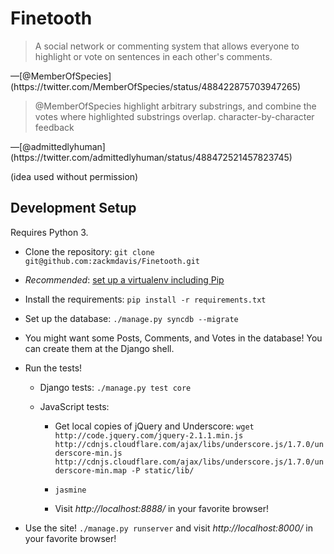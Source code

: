 # Finetooth

<blockquote>
A social network or commenting system that allows everyone to
highlight or vote on sentences in each other's comments.
</blockquote>
&mdash;[@MemberOfSpecies](https://twitter.com/MemberOfSpecies/status/488422875703947265)

<blockquote>
@MemberOfSpecies highlight arbitrary substrings, and combine the votes
where highlighted substrings overlap. character-by-character feedback
</blockquote>
&mdash;[@admittedlyhuman](https://twitter.com/admittedlyhuman/status/488472521457823745)

(idea used without permission)

## Development Setup

Requires Python 3.

* Clone the repository: `git clone git@github.com:zackmdavis/Finetooth.git`

* *Recommended*: [set up a virtualenv including Pip](https://docs.python.org/3/library/venv.html#an-example-of-extending-envbuilder)

* Install the requirements: `pip install -r requirements.txt`

* Set up the database: `./manage.py syncdb --migrate`

* You might want some Posts, Comments, and Votes in the database! You can create them at the Django shell.

* Run the tests!

  * Django tests: `./manage.py test core`

  * JavaScript tests:

    - Get local copies of jQuery and Underscore: `wget http://code.jquery.com/jquery-2.1.1.min.js http://cdnjs.cloudflare.com/ajax/libs/underscore.js/1.7.0/underscore-min.js http://cdnjs.cloudflare.com/ajax/libs/underscore.js/1.7.0/underscore-min.map -P static/lib/`

    - `jasmine`

    - Visit *http://localhost:8888/* in your favorite browser!

* Use the site! `./manage.py runserver` and visit *http://localhost:8000/* in your favorite browser!
